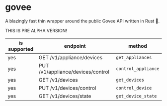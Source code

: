 # govee

A blazingly fast thin wrapper around the public Govee API written in Rust 🚀.

THIS IS PRE ALPHA VERSION!

| is supported | endpoint                          | method              |
| ------------ | --------------------------------- | ------------------- |
| yes          | GET /v1/appliance/devices         | `get_appliances`    |
| yes          | PUT /v1/appliance/devices/control | `control_appliance` |
| yes          | GET /v1/devices                   | `get_devices`       |
| yes          | PUT /v1/devices/control           | `control_device`    |
| yes          | GET /v1/devices/state             | `get_device_state`  |
